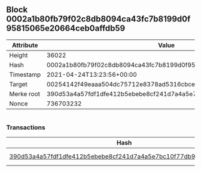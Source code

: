 ## Block 0002a1b80fb79f02c8db8094ca43fc7b8199d0f95815065e20664ceb0affdb59

Attribute | Value
--- | ---
Height | 36022
Hash | 0002a1b80fb79f02c8db8094ca43fc7b8199d0f95815065e20664ceb0affdb59
Timestamp | 2021-04-24T13:23:56+00:00
Target | 00254142f49eaaa504dc75712e8378ad5316cbcead634704b3734b6271167cc4
Merke root | 390d53a4a57fdf1dfe412b5ebebe8cf241d7a4a5e7bc10f77db9977376c464cf
Nonce | 736703232

```

```

### Transactions

Hash | Amount
--- | ---
[390d53a4a57fdf1dfe412b5ebebe8cf241d7a4a5e7bc10f77db9977376c464cf](390d53a4a57fdf1dfe412b5ebebe8cf241d7a4a5e7bc10f77db9977376c464cf.md) | 10.00000000 SKEPTI 
